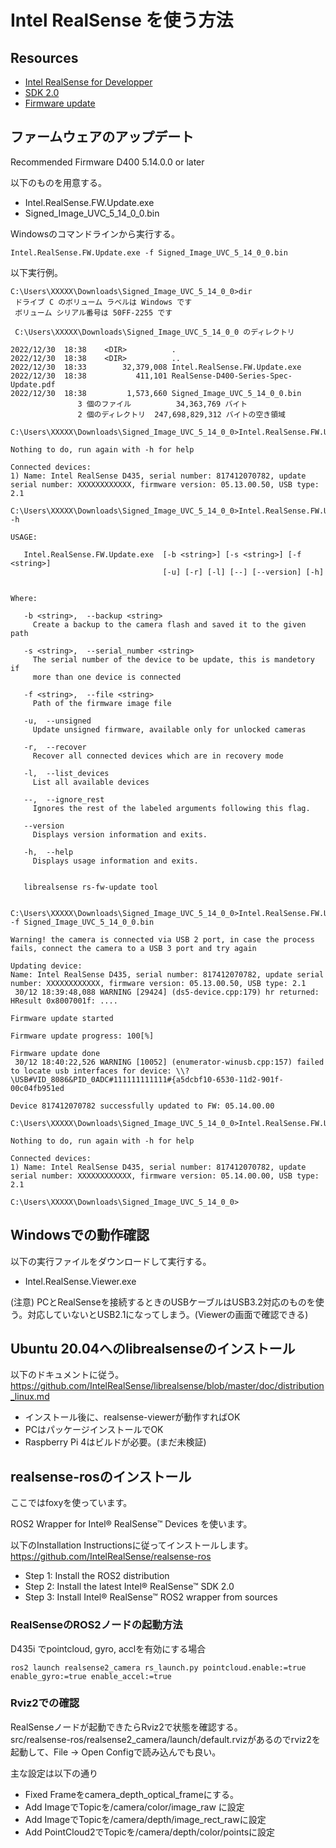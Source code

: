 # Intel RealSense を使う方法

## Resources

* [Intel RealSense for Developper](https://www.intelrealsense.com/developers/)
* [SDK 2.0](https://github.com/IntelRealSense/librealsense/releases)
* [Firmware update](https://dev.intelrealsense.com/docs/firmware-updates)

## ファームウェアのアップデート
Recommended Firmware D400 5.14.0.0 or later

以下のものを用意する。
* Intel.RealSense.FW.Update.exe
* Signed_Image_UVC_5_14_0_0.bin

Windowsのコマンドラインから実行する。

```
Intel.RealSense.FW.Update.exe -f Signed_Image_UVC_5_14_0_0.bin
```

以下実行例。

```
C:\Users\XXXXX\Downloads\Signed_Image_UVC_5_14_0_0>dir
 ドライブ C のボリューム ラベルは Windows です
 ボリューム シリアル番号は 50FF-2255 です

 C:\Users\XXXXX\Downloads\Signed_Image_UVC_5_14_0_0 のディレクトリ

2022/12/30  18:38    <DIR>          .
2022/12/30  18:38    <DIR>          ..
2022/12/30  18:33        32,379,008 Intel.RealSense.FW.Update.exe
2022/12/30  18:38           411,101 RealSense-D400-Series-Spec-Update.pdf
2022/12/30  18:38         1,573,660 Signed_Image_UVC_5_14_0_0.bin
               3 個のファイル          34,363,769 バイト
               2 個のディレクトリ  247,698,829,312 バイトの空き領域

C:\Users\XXXXX\Downloads\Signed_Image_UVC_5_14_0_0>Intel.RealSense.FW.Update.exe

Nothing to do, run again with -h for help

Connected devices:
1) Name: Intel RealSense D435, serial number: 817412070782, update serial number: XXXXXXXXXXXX, firmware version: 05.13.00.50, USB type: 2.1

C:\Users\XXXXX\Downloads\Signed_Image_UVC_5_14_0_0>Intel.RealSense.FW.Update.exe -h

USAGE:

   Intel.RealSense.FW.Update.exe  [-b <string>] [-s <string>] [-f <string>]
                                  [-u] [-r] [-l] [--] [--version] [-h]


Where:

   -b <string>,  --backup <string>
     Create a backup to the camera flash and saved it to the given path

   -s <string>,  --serial_number <string>
     The serial number of the device to be update, this is mandetory if
     more than one device is connected

   -f <string>,  --file <string>
     Path of the firmware image file

   -u,  --unsigned
     Update unsigned firmware, available only for unlocked cameras

   -r,  --recover
     Recover all connected devices which are in recovery mode

   -l,  --list_devices
     List all available devices

   --,  --ignore_rest
     Ignores the rest of the labeled arguments following this flag.

   --version
     Displays version information and exits.

   -h,  --help
     Displays usage information and exits.


   librealsense rs-fw-update tool


C:\Users\XXXXX\Downloads\Signed_Image_UVC_5_14_0_0>Intel.RealSense.FW.Update.exe -f Signed_Image_UVC_5_14_0_0.bin

Warning! the camera is connected via USB 2 port, in case the process fails, connect the camera to a USB 3 port and try again

Updating device:
Name: Intel RealSense D435, serial number: 817412070782, update serial number: XXXXXXXXXXXX, firmware version: 05.13.00.50, USB type: 2.1
 30/12 18:39:48,088 WARNING [29424] (ds5-device.cpp:179) hr returned: HResult 0x8007001f: ....

Firmware update started

Firmware update progress: 100[%]

Firmware update done
 30/12 18:40:22,526 WARNING [10052] (enumerator-winusb.cpp:157) failed to locate usb interfaces for device: \\?\USB#VID_8086&PID_0ADC#111111111111#{a5dcbf10-6530-11d2-901f-00c04fb951ed

Device 817412070782 successfully updated to FW: 05.14.00.00

C:\Users\XXXXX\Downloads\Signed_Image_UVC_5_14_0_0>Intel.RealSense.FW.Update.exe

Nothing to do, run again with -h for help

Connected devices:
1) Name: Intel RealSense D435, serial number: 817412070782, update serial number: XXXXXXXXXXXX, firmware version: 05.14.00.00, USB type: 2.1

C:\Users\XXXXX\Downloads\Signed_Image_UVC_5_14_0_0>
```

## Windowsでの動作確認 
以下の実行ファイルをダウンロードして実行する。

* Intel.RealSense.Viewer.exe

(注意) PCとRealSenseを接続するときのUSBケーブルはUSB3.2対応のものを使う。対応していないとUSB2.1になってしまう。(Viewerの画面で確認できる)

## Ubuntu 20.04へのlibrealsenseのインストール

以下のドキュメントに従う。  
https://github.com/IntelRealSense/librealsense/blob/master/doc/distribution_linux.md

* インストール後に、realsense-viewerが動作すればOK
* PCはパッケージインストールでOK
* Raspberry Pi 4はビルドが必要。(まだ未検証)

## realsense-rosのインストール

ここではfoxyを使っています。

ROS2 Wrapper for Intel® RealSense™ Devices を使います。

以下のInstallation Instructionsに従ってインストールします。  
https://github.com/IntelRealSense/realsense-ros

* Step 1: Install the ROS2 distribution
* Step 2: Install the latest Intel® RealSense™ SDK 2.0
* Step 3: Install Intel® RealSense™ ROS2 wrapper from sources

### RealSenseのROS2ノードの起動方法

D435i でpointcloud, gyro, acclを有効にする場合

```
ros2 launch realsense2_camera rs_launch.py pointcloud.enable:=true enable_gyro:=true enable_accel:=true
```

### Rviz2での確認
RealSenseノードが起動できたらRviz2で状態を確認する。  
src/realsense-ros/realsense2_camera/launch/default.rvizがあるのでrviz2を起動して、File -> Open Configで読み込んでも良い。

主な設定は以下の通り
* Fixed Frameをcamera_depth_optical_frameにする。
* Add ImageでTopicを/camera/color/image_raw に設定
* Add ImageでTopicを/camera/depth/image_rect_rawに設定
* Add PointCloud2でTopicを/camera/depth/color/pointsに設定

